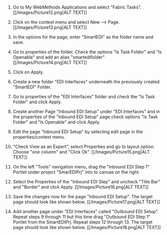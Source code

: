 1.	Go to My WebMethods Applications and select "Fabric Tasks".
[[/Images/Picture12.png|ALT TEXT]]

2.	Click on the context menu and select New --> Page.
[[/Images/Picture13.png|ALT TEXT]]

3.	In the options for the page, enter "SmartEDI" as the folder name and save.

4.	Go to properties of the folder. Check the options "Is Task Folder" and "Is Openable" and add an alias "smartedifolder"  
[[/Images/Picture14.png|ALT TEXT]]

5. Click on Apply.

6.	Create a new folder "EDI Interfaces" underneath the previously created "SmartEDI" Folder.

7.	Go to properties of the "EDI Interfaces" folder and check the "Is Task Folder" and click Apply.

8.	Create another Page "Inbound EDI Setup" under "EDI Interfaces" and in the properties of the "Inbound EDI Setup" page check options "Is Task Folder" and "Is Openable" and click Apply.

9.	Edit the page "Inbound EDI Setup" by selecting edit page in the properties/context menu.

10. "Check View as an Expert", select Properties and go to layout option. Choose "one column" and "Click Ok".
[[/Images/Picture15.png|ALT TEXT]]

11.	On the left "Tools" navigation menu, drag the "Inbound EDI Step 1" Portlet under project "SmarEDIPrj" into to canvas on the right.

12.	Select the Properties of the "Inbound EDI Step" and uncheck "Title Bar" and "Border" and click Apply.
[[/Images/Picture16.png|ALT TEXT]]

13.	Save the changes now for the page "Inbound EDI Setup". The target page should look like shown below.
[[/Images/Picture17.png|ALT TEXT]]

14.	Add another page under "EDI Interfaces" called "Outbound EDI Setup". Repeat steps 9 through 11 but this time drag "Outbound EDI Step 1" Portlet from the SmartEDIPrj. Repeat steps 12 through 13. The target page should look like shown below.
[[/Images/Picture18.png|ALT TEXT]]

